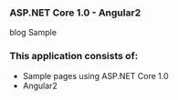 ### ASP.NET Core 1.0 - Angular2 
blog Sample


### This application consists of:

*   Sample pages using ASP.NET Core 1.0
*   Angular2


